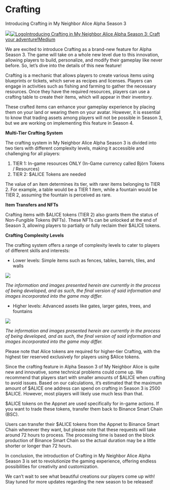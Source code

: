 # Crafting

Introducing Crafting in My Neighbor Alice Alpha Season 3

![](https://docs.myneighboralice.com/\~gitbook/image?url=https:%2F%2Fmiro.medium.com%2Fv2%2Fresize:fit:1400%2F1\*-M8g70ifLBUaSe0XKc0TPg.png\&width=768\&dpr=4\&quality=100\&sign=cadb49445c84395683eb9b5bdfe7b7eee71341b1ec8fd41109e9dcd87e04eec7)[![Logo](https://miro.medium.com/v2/resize:fill:152:152/1\*sHhtYhaCe2Uc3IU0IgKwIQ.png)Introducing Crafting in My Neighbor Alice Alpha Season 3: Craft your adventure!Medium](https://medium.com/@myneighboralice/introducing-crafting-in-my-neighbor-alice-alpha-season-3-craft-your-adventure-ca654c3d3f9f)

We are excited to introduce Crafting as a brand-new feature for Alpha Season 3. The game will take on a whole new level due to this innovation, allowing players to build, personalize, and modify their gameplay like never before. So, let’s dive into the details of this new feature!

Crafting is a mechanic that allows players to create various items using blueprints or tickets, which serve as recipes and licenses. Players can engage in activities such as fishing and farming to gather the necessary resources. Once they have the required resources, players can use a crafting table to create their items, which will appear in their inventory.

These crafted items can enhance your gameplay experience by placing them on your land or wearing them on your avatar. However, it is essential to know that trading assets among players will not be possible in Season 3, but we are working on implementing this feature in Season 4.

**Multi-Tier Crafting System**

The crafting system in My Neighbor Alice Alpha Season 3 is divided into two tiers with different complexity levels, making it accessible and challenging for all players:

1. TIER 1: In-game resources ONLY (In-Game currency called Björn Tokens / Resources)
2. TIER 2: $ALICE Tokens are needed

The value of an item determines its tier, with rarer items belonging to TIER 2. For example, a table would be a TIER 1 item, while a fountain would be TIER 2, assuming the fountain is perceived as rare.

**Item Transfers and NFTs**

Crafting items with $ALICE tokens (TIER 2) also grants them the status of Non-Fungible Tokens (NFTs). These NFTs can be unlocked at the end of Season 3, allowing players to partially or fully reclaim their $ALICE tokens.

**Crafting Complexity Levels**

The crafting system offers a range of complexity levels to cater to players of different skills and interests:

* Lower levels: Simple items such as fences, tables, barrels, tiles, and walls

![](https://docs.myneighboralice.com/\~gitbook/image?url=https:%2F%2Fmiro.medium.com%2Fv2%2Fresize:fit:1400%2F0\*vo8CDq13OUkaMzTO\&width=768\&dpr=4\&quality=100\&sign=2521456f30d3d133cba8c81bc353848b7ef99904974e9381bd7bea3aef05a899)

_The information and images presented herein are currently in the process of being developed, and as such, the final version of said information and images incorporated into the game may differ._

* Higher levels: Advanced assets like gates, larger gates, trees, and fountains

![](https://docs.myneighboralice.com/\~gitbook/image?url=https:%2F%2Fmiro.medium.com%2Fv2%2Fresize:fit:1400%2F0\*CZHX7jhxH56SvxJF\&width=768\&dpr=4\&quality=100\&sign=3cfb0f5f1ae1fedf02ca67fdec23d6ae254e6a832fea763d6cac6db7ac5e2414)

_The information and images presented herein are currently in the process of being developed, and as such, the final version of said information and images incorporated into the game may differ._

Please note that Alice tokens are required for higher-tier Crafting, with the highest tier reserved exclusively for players using $Alice tokens.

Since the crafting feature in Alpha Season 3 of My Neighbor Alice is quite new and innovative, some technical problems could come up. We recommend that players start with smaller amounts of $ALICE when crafting to avoid issues. Based on our calculations, it’s estimated that the maximum amount of $ALICE one address can spend on crafting in Season 3 is 2500 $ALICE. However, most players will likely use much less than that.

$ALICE tokens on the Appnet are used specifically for in-game actions. If you want to trade these tokens, transfer them back to Binance Smart Chain (BSC).

Users can transfer their $ALICE tokens from the Appnet to Binance Smart Chain whenever they want, but please note that these requests will take around 72 hours to process. The processing time is based on the block production of Binance Smart Chain so the actual duration may be a little shorter or longer than 72 hours.

In conclusion, the introduction of Crafting in My Neighbor Alice Alpha Season 3 is set to revolutionize the gaming experience, offering endless possibilities for creativity and customization.

We can’t wait to see what beautiful creations our players come up with! Stay tuned for more updates regarding the new season to be released!
